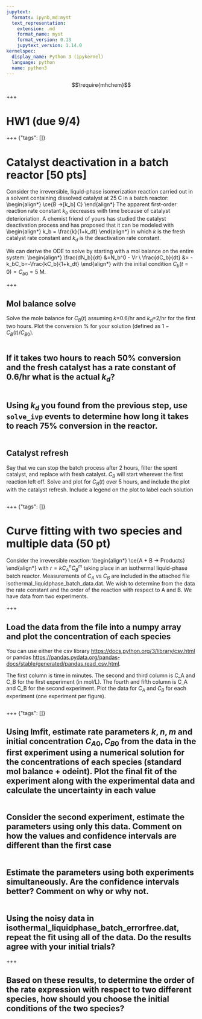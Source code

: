 ```yaml
---
jupytext:
  formats: ipynb,md:myst
  text_representation:
    extension: .md
    format_name: myst
    format_version: 0.13
    jupytext_version: 1.14.0
kernelspec:
  display_name: Python 3 (ipykernel)
  language: python
  name: python3
---
```


$$\require{mhchem}$$

+++

# HW1 (due 9/4)

+++ {"tags": []}

# Catalyst deactivation in a batch reactor [50 pts]

Consider the irreversible, liquid-phase isomerization reaction carried out in a solvent containing dissolved catalyst at 25 C in a batch reactor:
\begin{align*}
\ce{B ->[k_b] C}
\end{align*}
The apparent first-order reaction rate constant $k_b$ decreases with time because of catalyst deterioriation. A chemist friend of yours has studied the catalyst deactivation process and has proposed that it can be modeled with
\begin{align*}
k_b = \frac{k}{1+k_dt}
\end{align*}
in which $k$ is the fresh catalyst rate constant and $k_d$ is the deactivation rate constant.

We can derive the ODE to solve by starting with a mol balance on the entire system:
\begin{align*}
\frac{dN_b}{dt} &=N_b^0 - Vr \\
\frac{dC_b}{dt} &= -k_bC_b=-\frac{kC_b}{1+k_dt} 
\end{align*}
with the initial condition $C_b(t=0)=C_{b0}=5$ M.

+++

## Mol balance solve

Solve the mole balance for $C_B(t)$ assuming $k$=0.6/hr and $k_d$=2/hr for the first two hours. Plot the conversion % for your solution (defined as $1-C_B(t)/C_{B0}$).

```{code-cell} ipython3

```

## If it takes two hours to reach 50% conversion and the fresh catalyst has a rate constant of 0.6/hr what is the actual $k_d$?

```{code-cell} ipython3

```

## Using $k_d$ you found from the previous step, use `solve_ivp` events to determine how long it takes to reach 75% conversion in the reactor.

```{code-cell} ipython3

```

## Catalyst refresh
Say that we can stop the batch process after 2 hours, filter the spent catalyst, and replace with fresh catalyst. $C_B$ will start wherever the first reaction left off. Solve and plot for $C_B(t)$ over 5 hours, and include the plot with the catalyst refresh. Include a legend on the plot to label each solution

```{code-cell} ipython3

```

+++ {"tags": []}

# Curve fitting with two species and multiple data (50 pt)

Consider the irreversible reaction:
\begin{align*}
\ce{A + B -> Products}
\end{align*}
with $r=kC_A^nC_B^m$ taking place in an isothermal liquid-phase batch reactor. Measurements of $C_A$ vs $C_B$ are included in the attached file isothermal_liquidphase_batch_data.dat. We wish to determine from the data the rate constant and the order of the reaction with respect to A and B.  We have data from two experiments.

+++

## Load the data from the file into a numpy array and plot the concentration of each species

You can use either the csv library https://docs.python.org/3/library/csv.html or pandas https://pandas.pydata.org/pandas-docs/stable/generated/pandas.read_csv.html. 

The first column is time in minutes. The second and third column is C_A and C_B for the first experiment (in mol/L). The fourth and fifth column is C_A and C_B for the second experiment. Plot the data for $C_A$ and $C_B$ for each experiment (one experiment per figure).

```{code-cell} ipython3

```

+++ {"tags": []}

## Using lmfit, estimate rate parameters $k, n, m$ and initial concentration $C_{A0},C_{B0}$ from the data in the first experiment using a numerical solution for the concentrations of each species (standard mol balance + odeint).  Plot the final fit of the experiment along with the experimental data and calculate the uncertainty in each value

```{code-cell} ipython3

```

## Consider the second experiment, estimate the parameters using only this data. Comment on how the values and confidence intervals are different than the first case

```{code-cell} ipython3

```

## Estimate the parameters using both experiments simultaneously. Are the confidence intervals better? Comment on why or why not.

```{code-cell} ipython3

```

## Using the noisy data in isothermal_liquidphase_batch_errorfree.dat, repeat the fit using all of the data. Do the results agree with your initial trials?

+++

## Based on these results, to determine the order of the rate expression with respect to two different species, how should you choose the initial conditions of the two species?

```{code-cell} ipython3

```
